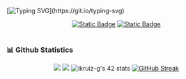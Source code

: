 [![Typing SVG](https://readme-typing-svg.demolab.com?font=Charis+SIL&weight=900&size=25&duration=4000&pause=500&color=00C8F7&width=435&lines=Hi+there!+I'm+Iker+Ruiz.;Welcome+to+my+Github!)](https://git.io/typing-svg)
<div align="center" >
    <a href="https://linkedin.com/in/iker-ruiz-gonzález"><img alt="Static Badge" src="https://img.shields.io/badge/LinkedIn-0077B5?style=for-the-badge&logo=linkedin&logoColor=white"></a>
    <a href="https://www.42malaga.com/"><img alt="Static Badge" src="https://img.shields.io/badge/iker--ruiz-white?style=for-the-badge&logo=42&logoColor=black"></a>
</div><br>
<!-- Github Statistics -->

### 📊 Github Statistics
<!-- GITHUB STATISTICS -->
<div align="center">
<!--
https://github.community/t/support-theme-context-for-images-in-light-vs-dark-mode/147981/84
-->
    <img src="http://github-profile-summary-cards.vercel.app/api/cards/stats?username=Ikeerruuiz99&theme=aura_dark" />
    <img src="http://github-profile-summary-cards.vercel.app/api/cards/repos-per-language?username=Ikeerruuiz99&theme=aura_dark" />
    <img src="https://badge.mediaplus.ma/darkblue/ikruiz-g?1337Badge=off&UM6P=off" alt="ikruiz-g's 42 stats" />
    <a href="https://git.io/streak-stats">
        <img src="https://streak-stats.demolab.com?user=Ikeerruuiz99&theme=transparent&hide_border=true&date_format=j%20M%5B%20Y%5D&mode=weekly&ring=AD75E2&fire=AD75E2&currStreakNum=AD75E2EB&sideLabels=AD75E2&currStreakLabel=AD75E2&sideNums=AD75E2&dates=424242" alt="GitHub Streak" />
    </a>
</div>

<!--
**Ikeerruuiz99/Ikeerruuiz99** is a ✨ _special_ ✨ repository because its `README.md` (this file) appears on your GitHub profile.

Here are some ideas to get you started:

- 🔭 I’m currently working on ...
- 🌱 I’m currently learning ...
- 👯 I’m looking to collaborate on ...
- 🤔 I’m looking for help with ...
- 💬 Ask me about ...
- 📫 How to reach me: ...
- 😄 Pronouns: ...
- ⚡ Fun fact: ...
-->
